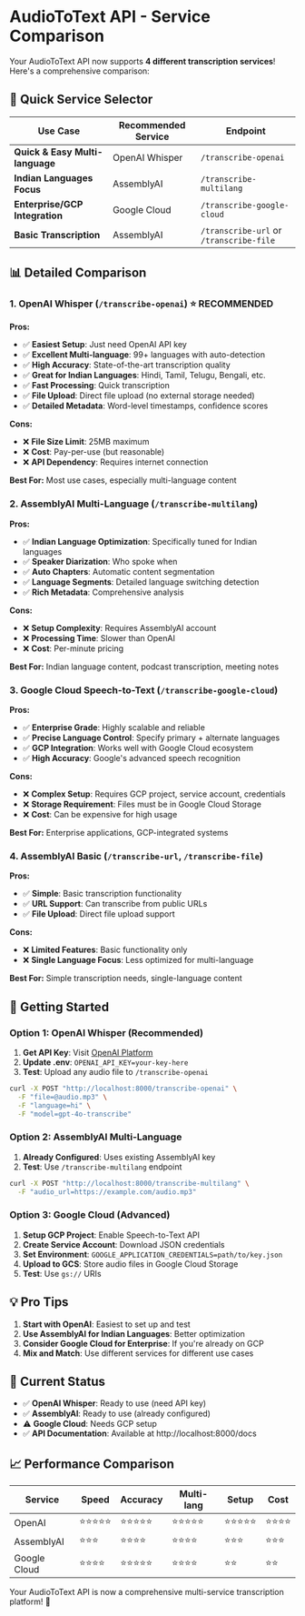 # AudioToText API - Service Comparison

Your AudioToText API now supports **4 different transcription services**! Here's a comprehensive comparison:

## 🎯 Quick Service Selector

| Use Case | Recommended Service | Endpoint |
|----------|-------------------|----------|
| **Quick & Easy Multi-language** | OpenAI Whisper | `/transcribe-openai` |
| **Indian Languages Focus** | AssemblyAI | `/transcribe-multilang` |
| **Enterprise/GCP Integration** | Google Cloud | `/transcribe-google-cloud` |
| **Basic Transcription** | AssemblyAI | `/transcribe-url` or `/transcribe-file` |

## 📊 Detailed Comparison

### 1. OpenAI Whisper (`/transcribe-openai`) ⭐ **RECOMMENDED**

**Pros:**
- ✅ **Easiest Setup**: Just need OpenAI API key
- ✅ **Excellent Multi-language**: 99+ languages with auto-detection
- ✅ **High Accuracy**: State-of-the-art transcription quality
- ✅ **Great for Indian Languages**: Hindi, Tamil, Telugu, Bengali, etc.
- ✅ **Fast Processing**: Quick transcription
- ✅ **File Upload**: Direct file upload (no external storage needed)
- ✅ **Detailed Metadata**: Word-level timestamps, confidence scores

**Cons:**
- ❌ **File Size Limit**: 25MB maximum
- ❌ **Cost**: Pay-per-use (but reasonable)
- ❌ **API Dependency**: Requires internet connection

**Best For:** Most use cases, especially multi-language content

### 2. AssemblyAI Multi-Language (`/transcribe-multilang`)

**Pros:**
- ✅ **Indian Language Optimization**: Specifically tuned for Indian languages
- ✅ **Speaker Diarization**: Who spoke when
- ✅ **Auto Chapters**: Automatic content segmentation
- ✅ **Language Segments**: Detailed language switching detection
- ✅ **Rich Metadata**: Comprehensive analysis

**Cons:**
- ❌ **Setup Complexity**: Requires AssemblyAI account
- ❌ **Processing Time**: Slower than OpenAI
- ❌ **Cost**: Per-minute pricing

**Best For:** Indian language content, podcast transcription, meeting notes

### 3. Google Cloud Speech-to-Text (`/transcribe-google-cloud`)

**Pros:**
- ✅ **Enterprise Grade**: Highly scalable and reliable
- ✅ **Precise Language Control**: Specify primary + alternate languages
- ✅ **GCP Integration**: Works well with Google Cloud ecosystem
- ✅ **High Accuracy**: Google's advanced speech recognition

**Cons:**
- ❌ **Complex Setup**: Requires GCP project, service account, credentials
- ❌ **Storage Requirement**: Files must be in Google Cloud Storage
- ❌ **Cost**: Can be expensive for high usage

**Best For:** Enterprise applications, GCP-integrated systems

### 4. AssemblyAI Basic (`/transcribe-url`, `/transcribe-file`)

**Pros:**
- ✅ **Simple**: Basic transcription functionality
- ✅ **URL Support**: Can transcribe from public URLs
- ✅ **File Upload**: Direct file upload support

**Cons:**
- ❌ **Limited Features**: Basic functionality only
- ❌ **Single Language Focus**: Less optimized for multi-language

**Best For:** Simple transcription needs, single-language content

## 🚀 Getting Started

### Option 1: OpenAI Whisper (Recommended)

1. **Get API Key**: Visit [OpenAI Platform](https://platform.openai.com/api-keys)
2. **Update .env**: `OPENAI_API_KEY=your-key-here`
3. **Test**: Upload any audio file to `/transcribe-openai`

```bash
curl -X POST "http://localhost:8000/transcribe-openai" \
  -F "file=@audio.mp3" \
  -F "language=hi" \
  -F "model=gpt-4o-transcribe"
```

### Option 2: AssemblyAI Multi-Language

1. **Already Configured**: Uses existing AssemblyAI key
2. **Test**: Use `/transcribe-multilang` endpoint

```bash
curl -X POST "http://localhost:8000/transcribe-multilang" \
  -F "audio_url=https://example.com/audio.mp3"
```

### Option 3: Google Cloud (Advanced)

1. **Setup GCP Project**: Enable Speech-to-Text API
2. **Create Service Account**: Download JSON credentials
3. **Set Environment**: `GOOGLE_APPLICATION_CREDENTIALS=path/to/key.json`
4. **Upload to GCS**: Store audio files in Google Cloud Storage
5. **Test**: Use `gs://` URIs

## 💡 Pro Tips

1. **Start with OpenAI**: Easiest to set up and test
2. **Use AssemblyAI for Indian Languages**: Better optimization
3. **Consider Google Cloud for Enterprise**: If you're already on GCP
4. **Mix and Match**: Use different services for different use cases

## 🔧 Current Status

- ✅ **OpenAI Whisper**: Ready to use (need API key)
- ✅ **AssemblyAI**: Ready to use (already configured)
- ⚠️ **Google Cloud**: Needs GCP setup
- ✅ **API Documentation**: Available at http://localhost:8000/docs

## 📈 Performance Comparison

| Service | Speed | Accuracy | Multi-lang | Setup | Cost |
|---------|-------|----------|------------|-------|------|
| OpenAI | ⭐⭐⭐⭐⭐ | ⭐⭐⭐⭐⭐ | ⭐⭐⭐⭐⭐ | ⭐⭐⭐⭐⭐ | ⭐⭐⭐⭐ |
| AssemblyAI | ⭐⭐⭐ | ⭐⭐⭐⭐ | ⭐⭐⭐⭐ | ⭐⭐⭐ | ⭐⭐⭐ |
| Google Cloud | ⭐⭐⭐⭐ | ⭐⭐⭐⭐⭐ | ⭐⭐⭐⭐ | ⭐⭐ | ⭐⭐ |

Your AudioToText API is now a comprehensive multi-service transcription platform! 🎉
